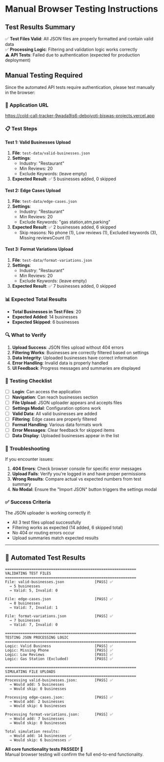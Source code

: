 # Manual Browser Testing Instructions

## Test Results Summary

✅ **Test Files Valid**: All JSON files are properly formatted and contain valid data  
✅ **Processing Logic**: Filtering and validation logic works correctly  
⚠️ **API Tests**: Failed due to authentication (expected for production deployment)

## Manual Testing Required

Since the automated API tests require authentication, please test manually in the browser:

### 🔗 **Application URL**
https://cold-call-tracker-9wada9is6-debojyoti-biswas-projects.vercel.app

### 📋 **Test Steps**

#### Test 1: Valid Businesses Upload
1. **File**: `test-data/valid-businesses.json`
2. **Settings**: 
   - Industry: "Restaurant"
   - Min Reviews: 20
   - Exclude Keywords: (leave empty)
3. **Expected Result**: ✅ 5 businesses added, 0 skipped

#### Test 2: Edge Cases Upload  
1. **File**: `test-data/edge-cases.json`
2. **Settings**:
   - Industry: "Restaurant" 
   - Min Reviews: 20
   - Exclude Keywords: "gas station,atm,parking"
3. **Expected Result**: ✅ 2 businesses added, 6 skipped
   - Skip reasons: No phone (1), Low reviews (1), Excluded keywords (3), Missing reviewsCount (1)

#### Test 3: Format Variations Upload
1. **File**: `test-data/format-variations.json`
2. **Settings**:
   - Industry: "Restaurant"
   - Min Reviews: 20
   - Exclude Keywords: (leave empty)
3. **Expected Result**: ✅ 7 businesses added, 0 skipped

### 📊 **Expected Total Results**
- **Total Businesses in Test Files**: 20
- **Expected Added**: 14 businesses
- **Expected Skipped**: 6 businesses

### 🔍 **What to Verify**

1. **Upload Success**: JSON files upload without 404 errors
2. **Filtering Works**: Businesses are correctly filtered based on settings
3. **Data Integrity**: Uploaded businesses have correct information
4. **Error Handling**: Invalid data is properly handled
5. **UI Feedback**: Progress messages and summaries are displayed

### 📝 **Testing Checklist**

- [ ] **Login**: Can access the application
- [ ] **Navigation**: Can reach businesses section
- [ ] **File Upload**: JSON uploader appears and accepts files
- [ ] **Settings Modal**: Configuration options work
- [ ] **Valid Data**: All valid businesses are added
- [ ] **Filtering**: Edge cases are properly filtered
- [ ] **Format Handling**: Various data formats work
- [ ] **Error Messages**: Clear feedback for skipped items
- [ ] **Data Display**: Uploaded businesses appear in the list

### 🚨 **Troubleshooting**

If you encounter issues:

1. **404 Errors**: Check browser console for specific error messages
2. **Upload Fails**: Verify you're logged in and have proper permissions
3. **Wrong Results**: Compare actual vs expected numbers from test summary
4. **No Modal**: Ensure the "Import JSON" button triggers the settings modal

### ✅ **Success Criteria**

The JSON uploader is working correctly if:
- All 3 test files upload successfully
- Filtering works as expected (14 added, 6 skipped total)
- No 404 or routing errors occur
- Upload summaries match expected results

---

## 🎯 **Automated Test Results**

```
============================================================
VALIDATING TEST FILES
============================================================
File: valid-businesses.json              [PASS] ✅
  → 5 businesses
  → Valid: 5, Invalid: 0

File: edge-cases.json                    [PASS] ✅
  → 8 businesses
  → Valid: 7, Invalid: 1

File: format-variations.json             [PASS] ✅
  → 7 businesses
  → Valid: 7, Invalid: 0

============================================================
TESTING JSON PROCESSING LOGIC
============================================================
Logic: Valid Business                    [PASS] ✅
Logic: Missing Phone                     [PASS] ✅
Logic: Low Reviews                       [PASS] ✅
Logic: Gas Station (Excluded)            [PASS] ✅

============================================================
SIMULATING FILE UPLOADS
============================================================
Processing valid-businesses.json:        [PASS] ✅
  → Would add: 5 businesses
  → Would skip: 0 businesses

Processing edge-cases.json:              [PASS] ✅
  → Would add: 2 businesses
  → Would skip: 6 businesses

Processing format-variations.json:       [PASS] ✅
  → Would add: 7 businesses
  → Would skip: 0 businesses

Total simulation results:
  → Would add: 14 businesses ✅
  → Would skip: 6 businesses ✅
```

**All core functionality tests PASSED! 🎉**  
Manual browser testing will confirm the full end-to-end functionality. 